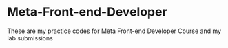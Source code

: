 # Meta-Front-end-Developer
These are my practice codes for Meta Front-end Developer Course and my lab submissions
